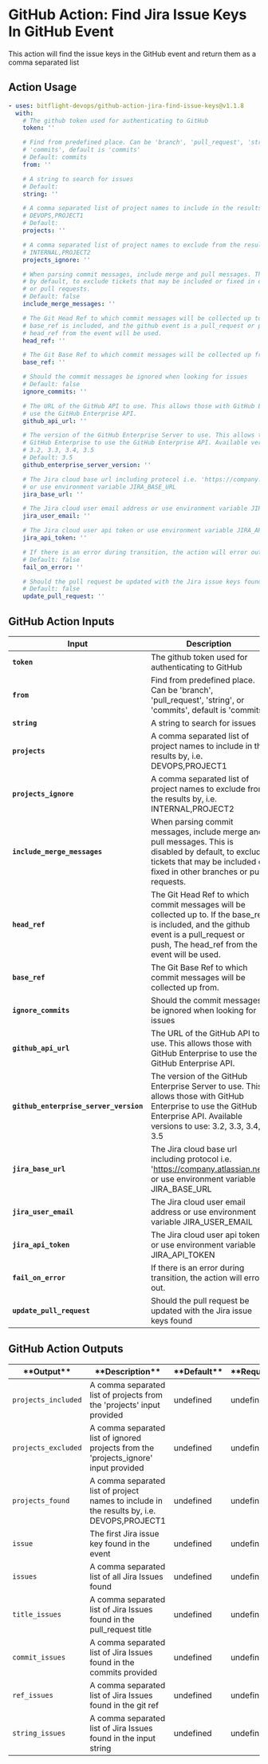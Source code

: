<!-- start title -->

# GitHub Action: Find Jira Issue Keys In GitHub Event

<!-- end title -->
<!-- start description -->

This action will find the issue keys in the GitHub event and return them as a comma separated list

<!-- end description -->

## Action Usage

<!-- start usage -->

```yaml
- uses: bitflight-devops/github-action-jira-find-issue-keys@v1.1.8
  with:
    # The github token used for authenticating to GitHub
    token: ''

    # Find from predefined place. Can be 'branch', 'pull_request', 'string', or
    # 'commits', default is 'commits'
    # Default: commits
    from: ''

    # A string to search for issues
    # Default:
    string: ''

    # A comma separated list of project names to include in the results by, i.e.
    # DEVOPS,PROJECT1
    # Default:
    projects: ''

    # A comma separated list of project names to exclude from the results by, i.e.
    # INTERNAL,PROJECT2
    projects_ignore: ''

    # When parsing commit messages, include merge and pull messages. This is disabled
    # by default, to exclude tickets that may be included or fixed in other branches
    # or pull requests.
    # Default: false
    include_merge_messages: ''

    # The Git Head Ref to which commit messages will be collected up to. If the
    # base_ref is included, and the github event is a pull_request or push, The
    # head_ref from the event will be used.
    head_ref: ''

    # The Git Base Ref to which commit messages will be collected up from.
    base_ref: ''

    # Should the commit messages be ignored when looking for issues
    # Default: false
    ignore_commits: ''

    # The URL of the GitHub API to use. This allows those with GitHub Enterprise to
    # use the GitHub Enterprise API.
    github_api_url: ''

    # The version of the GitHub Enterprise Server to use. This allows those with
    # GitHub Enterprise to use the GitHub Enterprise API. Available versions to use:
    # 3.2, 3.3, 3.4, 3.5
    # Default: 3.5
    github_enterprise_server_version: ''

    # The Jira cloud base url including protocol i.e. 'https://company.atlassian.net'
    # or use environment variable JIRA_BASE_URL
    jira_base_url: ''

    # The Jira cloud user email address or use environment variable JIRA_USER_EMAIL
    jira_user_email: ''

    # The Jira cloud user api token or use environment variable JIRA_API_TOKEN
    jira_api_token: ''

    # If there is an error during transition, the action will error out.
    # Default: false
    fail_on_error: ''

    # Should the pull request be updated with the Jira issue keys found
    # Default: false
    update_pull_request: ''
```

<!-- end usage -->

## GitHub Action Inputs

<!-- start inputs -->

| **Input**                              | **Description**                                                                                                                                                                           | **Default** | **Required** |
| -------------------------------------- | ----------------------------------------------------------------------------------------------------------------------------------------------------------------------------------------- | ----------- | ------------ |
| **`token`**                            | The github token used for authenticating to GitHub                                                                                                                                        |             | **false**    |
| **`from`**                             | Find from predefined place. Can be 'branch', 'pull_request', 'string', or 'commits', default is 'commits'                                                                                 | `commits`   | **false**    |
| **`string`**                           | A string to search for issues                                                                                                                                                             |             | **false**    |
| **`projects`**                         | A comma separated list of project names to include in the results by, i.e. DEVOPS,PROJECT1                                                                                                |             | **false**    |
| **`projects_ignore`**                  | A comma separated list of project names to exclude from the results by, i.e. INTERNAL,PROJECT2                                                                                            |             | **false**    |
| **`include_merge_messages`**           | When parsing commit messages, include merge and pull messages. This is disabled by default, to exclude tickets that may be included or fixed in other branches or pull requests.          | `false`     | **false**    |
| **`head_ref`**                         | The Git Head Ref to which commit messages will be collected up to. If the base_ref is included, and the github event is a pull_request or push, The head_ref from the event will be used. |             | **false**    |
| **`base_ref`**                         | The Git Base Ref to which commit messages will be collected up from.                                                                                                                      |             | **false**    |
| **`ignore_commits`**                   | Should the commit messages be ignored when looking for issues                                                                                                                             |             | **false**    |
| **`github_api_url`**                   | The URL of the GitHub API to use. This allows those with GitHub Enterprise to use the GitHub Enterprise API.                                                                              |             | **false**    |
| **`github_enterprise_server_version`** | The version of the GitHub Enterprise Server to use. This allows those with GitHub Enterprise to use the GitHub Enterprise API. Available versions to use: 3.2, 3.3, 3.4, 3.5              | `3.5`       | **false**    |
| **`jira_base_url`**                    | The Jira cloud base url including protocol i.e. 'https://company.atlassian.net' or use environment variable JIRA_BASE_URL                                                                 |             | **false**    |
| **`jira_user_email`**                  | The Jira cloud user email address or use environment variable JIRA_USER_EMAIL                                                                                                             |             | **false**    |
| **`jira_api_token`**                   | The Jira cloud user api token or use environment variable JIRA_API_TOKEN                                                                                                                  |             | **false**    |
| **`fail_on_error`**                    | If there is an error during transition, the action will error out.                                                                                                                        | `false`     | **false**    |
| **`update_pull_request`**              | Should the pull request be updated with the Jira issue keys found                                                                                                                         |             | **false**    |

<!-- end inputs -->

## GitHub Action Outputs

<!-- start outputs -->

| \***\*Output\*\***  | \***\*Description\*\***                                                                    | \***\*Default\*\*** | \***\*Required\*\*** |
| ------------------- | ------------------------------------------------------------------------------------------ | ------------------- | -------------------- |
| `projects_included` | A comma separated list of projects from the 'projects' input provided                      | undefined           | undefined            |
| `projects_excluded` | A comma separated list of ignored projects from the 'projects_ignore' input provided       | undefined           | undefined            |
| `projects_found`    | A comma separated list of project names to include in the results by, i.e. DEVOPS,PROJECT1 | undefined           | undefined            |
| `issue`             | The first Jira issue key found in the event                                                | undefined           | undefined            |
| `issues`            | A comma separated list of all Jira Issues found                                            | undefined           | undefined            |
| `title_issues`      | A comma separated list of Jira Issues found in the pull_request title                      | undefined           | undefined            |
| `commit_issues`     | A comma separated list of Jira Issues found in the commits provided                        | undefined           | undefined            |
| `ref_issues`        | A comma separated list of Jira Issues found in the git ref                                 | undefined           | undefined            |
| `string_issues`     | A comma separated list of Jira Issues found in the input string                            | undefined           | undefined            |

<!-- end outputs -->
